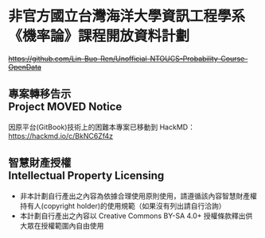 # 非官方國立台灣海洋大學資訊工程學系《機率論》課程開放資料計劃
~~<https://github.com/Lin-Buo-Ren/Unofficial-NTOUCS-Probability-Course-OpenData>~~

## 專案轉移告示<br>Project MOVED Notice
因原平台(GitBook)技術上的困難本專案已移動到 HackMD：  
<https://hackmd.io/c/BkNC6Zf4z>

## 智慧財產授權<br>Intellectual Property Licensing
* 非本計劃自行產出之內容為依據合理使用原則使用，請遵循該內容智慧財產權持有人(copyright holder)的使用規範（如果沒有列出請自行洽詢）
* 本計劃自行產出之內容以 Creative Commons BY-SA 4.0+ 授權條款釋出供大眾在授權範圍內自由使用

